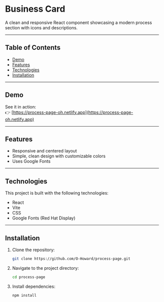 # Business Card

A clean and responsive React component showcasing a modern process section with icons and descriptions.

---

## Table of Contents

- [Demo](#demo)
- [Features](#features)
- [Technologies](#technologies)
- [Installation](#installation)

---

## Demo

See it in action:  
👉 [https://process-page-oh.netlify.app](https://process-page-oh.netlify.app)

---

## Features

- Responsive and centered layout    
- Simple, clean design with customizable colors  
- Uses Google Fonts

---

## Technologies

This project is built with the following technologies:

- React  
- Vite  
- CSS  
- Google Fonts (Red Hat Display)

---

## Installation

1. Clone the repository:

   ```bash
   git clone https://github.com/O-Howard/process-page.git

2. Navigate to the project directory:

   ```bash
   cd process-page

3. Install dependencies:

   ```bash
   npm install
   

